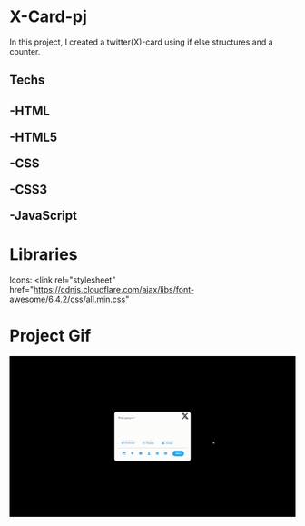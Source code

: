 <h1>X-Card-pj</h1>

<p>In this project, I created a twitter(X)-card using if else structures and a counter. </p>



<h2>Techs<h2>
<p>-HTML </p>
<p>-HTML5</p>
<p>-CSS </p>
<p>-CSS3 </p>
<p>-JavaScript </p>

<h1>Libraries</h1>

Icons: <link
      rel="stylesheet"
      href="https://cdnjs.cloudflare.com/ajax/libs/font-awesome/6.4.2/css/all.min.css"
   <link> 

<h1>Project Gif</h1>

<img src="X Card.gif" alt="">

<!--  -->
